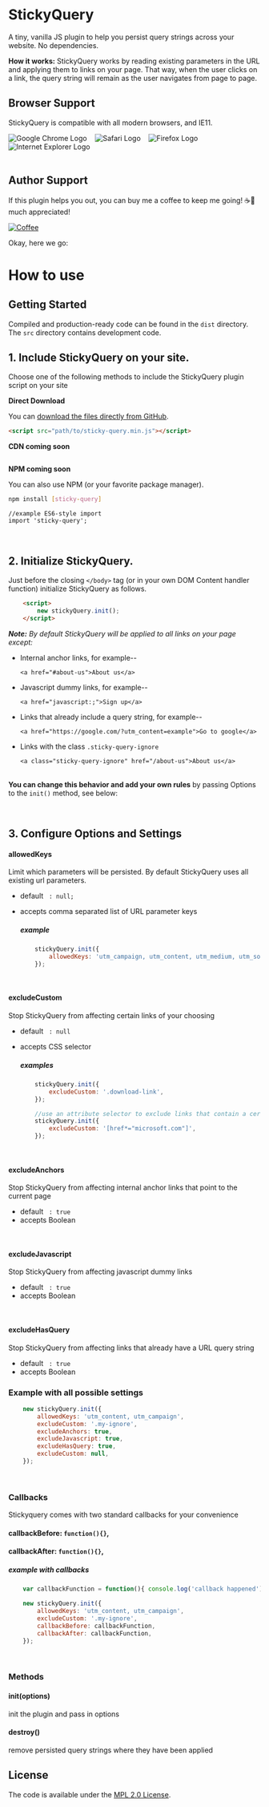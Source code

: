 # StickyQuery 

A tiny, vanilla JS plugin to help you persist query strings across your website. No dependencies.

**How it works:** StickyQuery works by reading existing parameters in the URL and applying them to links on your page. That way, when the user clicks on a link, the query string will remain as the user navigates from page to page.

## Browser Support
StickyQuery is compatible with all modern browsers, and IE11. <br/>

![Google Chrome Logo](https://cdnjs.cloudflare.com/ajax/libs/browser-logos/58.1.3/chrome/chrome_32x32.png)&nbsp;&nbsp;&nbsp;
![Safari Logo](https://cdnjs.cloudflare.com/ajax/libs/browser-logos/58.1.3/safari/safari_32x32.png)&nbsp;&nbsp;&nbsp;
![Firefox Logo](https://cdnjs.cloudflare.com/ajax/libs/browser-logos/58.1.3/firefox/firefox_32x32.png)&nbsp;&nbsp;&nbsp;
![Internet Explorer Logo](https://cdnjs.cloudflare.com/ajax/libs/browser-logos/58.1.3/archive/internet-explorer_9-11/internet-explorer_9-11_32x32.png)&nbsp;&nbsp;&nbsp;
<br/><br/>

## Author Support
If this plugin helps you out, you can buy me a coffee to keep me going! ☕🙂 much appreciated!

[![Coffee](https://www.buymeacoffee.com/assets/img/custom_images/orange_img.png)](https://buymeacoff.ee/interactiveRob)
<br/>

Okay, here we go:

# How to use

## Getting Started

Compiled and production-ready code can be found in the `dist` directory. The `src` directory contains development code.

## 1. Include StickyQuery on your site.

Choose one of the following methods to include the StickyQuery plugin script on your site

**Direct Download**

You can [download the files directly from GitHub](https://github.com/interactiveRob/sticky-query/archive/master.zip).

```html
<script src="path/to/sticky-query.min.js"></script>
```

**CDN coming soon**

```html

```

**NPM coming soon**

You can also use NPM (or your favorite package manager).

```bash
npm install [sticky-query]
```
```javscript
//example ES6-style import 
import 'sticky-query';
```
<br/>

## 2. Initialize StickyQuery.

Just before the closing `</body>` tag (or in your own DOM Content handler function) initialize StickyQuery as follows.

```html
	<script>
		new stickyQuery.init();
	</script>
```

***Note:*** *By default StickyQuery will be applied to all links on your page except:*

* Internal anchor links, for example--

	`<a href="#about-us">About us</a>`

* Javascript dummy links, for example--

	`<a href="javascript:;">Sign up</a>`

* Links that already include a query string, for example--

	`<a href="https://google.com/?utm_content=example">Go to google</a>`

* Links with the class `.sticky-query-ignore`

	`<a class="sticky-query-ignore" href="/about-us">About us</a>`
<br/><br/>

**You can change this behavior and add your own rules** by passing Options to the `init()` method, see below:

<br/>

## 3. Configure Options and Settings

#### allowedKeys 
Limit which parameters will be persisted. 
By default StickyQuery uses all existing url parameters.

- default ` : null;`
- accepts comma separated list of URL parameter keys 
	
	##### example	
	```javascript
		stickyQuery.init({
			allowedKeys: 'utm_campaign, utm_content, utm_medium, utm_source, utm_term',
		});		
	```
<br/>

#### excludeCustom
Stop StickyQuery from affecting certain links of your choosing

- default ` : null`
- accepts CSS selector

	##### examples	
	```javascript
		stickyQuery.init({
			excludeCustom: '.download-link',
		});		
	```

	```javascript
		//use an attribute selector to exclude links that contain a certain URL
		stickyQuery.init({
			excludeCustom: '[href*="microsoft.com"]',
		});		
	```

<br/>

#### excludeAnchors
Stop StickyQuery from affecting internal anchor links that point to the current page

- default ` : true`
- accepts Boolean

<br/>

#### excludeJavascript
Stop StickyQuery from affecting javascript dummy links

- default ` : true`
- accepts Boolean

<br/>

#### excludeHasQuery
Stop StickyQuery from affecting links that already have a URL query string

- default ` : true`
- accepts Boolean

### Example with all possible settings

```javascript 
	new stickyQuery.init({
		allowedKeys: 'utm_content, utm_campaign',
		excludeCustom: '.my-ignore',	
		excludeAnchors: true,
		excludeJavascript: true,
		excludeHasQuery: true,
		excludeCustom: null,
	});		
```
<br/>

### Callbacks

Stickyquery comes with two standard callbacks for your convenience
#### callbackBefore: `function(){}`,
#### callbackAfter: `function(){}`,

##### example with callbacks

```javascript
	var callbackFunction = function(){ console.log('callback happened'); }

	new stickyQuery.init({
		allowedKeys: 'utm_content, utm_campaign',
		excludeCustom: '.my-ignore',
		callbackBefore: callbackFunction,
		callbackAfter: callbackFunction,
	});		
```

<br/>

### Methods

#### init(options)
init the plugin and pass in options

#### destroy()
remove persisted query strings where they have been applied

## License

The code is available under the [MPL 2.0 License](LICENSE.md).